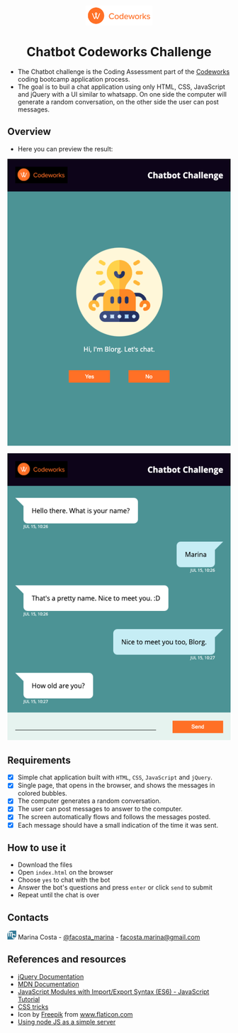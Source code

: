 <p align="center"><img src="./images/Codeworks_white.png" class="custom-logo astra-logo-svg" alt="Codeworks" width="150"></p>
<h1 align="center">Chatbot Codeworks Challenge</h1>

- The Chatbot challenge is the Coding Assessment part of the [Codeworks](https://codeworks.me/berlin/) coding bootcamp application process.
- The goal is to buil a chat application using only HTML, CSS, JavaScript and jQuery with a UI similar to whatsapp. On one side the computer will generate a random conversation, on the other side the user can post messages.

## Overview

- Here you can preview the result:
<p align="center"><img src="./images/Screenshot_01.png" alt="screenshot" title="screenshot" ></p>

<p align="center"><img src="./images/Screenshot_02.png" alt="screenshot" title="screenshot" s></p>

## Requirements

- [x] Simple chat application built with `HTML`, `CSS`, `JavaScript` and `jQuery`. 
- [x] Single page, that opens in the browser, and shows the messages in colored bubbles. 
- [x] The computer generates a random conversation.
- [x] The user can post messages to answer to the computer.
- [x] The screen automatically flows and follows the messages posted. 
- [x] Each message should have a small indication of the time it was sent.

## How to use it

- Download the files
- Open `index.html` on the browser
- Choose `yes` to chat with the bot
- Answer the bot's questions and press `enter` or click `send` to submit
- Repeat until the chat is over

## Contacts 

<a href="https://marinafroes.github.io/Portfolio/" target="_blank"><img src="./images/mylogo.svg" alt="logo" title="logo" width="20"></a>  Marina Costa - [@facosta_marina](https://twitter.com/facosta_marina) - facosta.marina@gmail.com

## References and resources

* [jQuery Documentation](https://jquery.com/)
* [MDN Documentation](https://developer.mozilla.org/en-US/)
* [JavaScript Modules with Import/Export Syntax (ES6) - JavaScript Tutorial](https://www.youtube.com/watch?v=s9kNndJLOjg)
* [CSS tricks](https://css-tricks.com/)
* Icon by <a href="https://www.flaticon.com/br/autores/freepik" title="Freepik">Freepik</a> from <a href="https://www.flaticon.com/br/" title="Flaticon"> www.flaticon.com</a>
* [Using node JS as a simple server](https://stackoverflow.com/questions/6084360/using-node-js-as-a-simple-web-server)